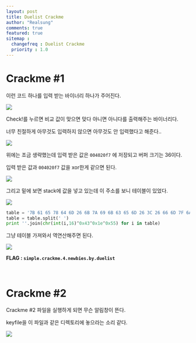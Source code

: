 ```yaml
---
layout: post
title: Duelist Crackme
author: "Realsung"
comments: true
featured: true
sitemap :
  changefreq : Duelist Crackme
  priority : 1.0
---
```


# Crackme #1

이런 코드 하나를 입력 받는 바이너리 하나가 주어진다. 

![](https://user-images.githubusercontent.com/32904385/62149533-e1d5c580-b336-11e9-817b-f34a7f252afa.png)

Check!를 누르면 비교 값이 맞으면 맞다 아니면 아니다를 출력해주는 바이너리다. 

너무 친절하게 아무것도 입력하지 않으면 아무것도 안 입력했다고 해준다..

![](https://user-images.githubusercontent.com/32904385/62149444-b18e2700-b336-11e9-8bac-a3ab159b5397.png)

위에는 조금 생략했는데 입력 받은 값은 `004020f7` 에 저장되고 버퍼 크기는 36이다. 

입력 받은 값과 `004020f7` 값을  xor한게 같으면 된다.

![](https://user-images.githubusercontent.com/32904385/62149445-b226bd80-b336-11e9-9cc3-e98b250fd0bb.png)

그리고 밑에 보면 stack에 값을 넣고 있는데 이 주소를 보니 테이블이 있었다.

![](https://user-images.githubusercontent.com/32904385/62149671-3d07b800-b337-11e9-8a8a-e279580c42b1.png)

```python
table = '7B 61 65 78 64 6D 26 6B 7A 69 6B 63 65 6D 26 3C 26 66 6D 7F 6A 61 6D 7B 26 6A 71 26 6C 7D 6D 64 61 7B 7C'
table = table.split(' ')
print ''.join(chr(int(i,16)^0x43^0x1e^0x55) for i in table)
```

그냥 테이블 가져와서 역연산해주면 된다.

![](https://user-images.githubusercontent.com/32904385/62149439-af2bcd00-b336-11e9-8ae8-c97c087c02f0.png)

**FLAG : `simple.crackme.4.newbies.by.duelist`**

<br />

# Crackme #2

Crackme #2 파일을 실행하게 되면 무슨 알림창이 뜬다. 

keyfile을 이 파일과 같은 디렉토리에 놓으라는 소리 같다.

![](https://user-images.githubusercontent.com/32904385/62151666-d0db8300-b33b-11e9-8227-5324d051b34c.png)

